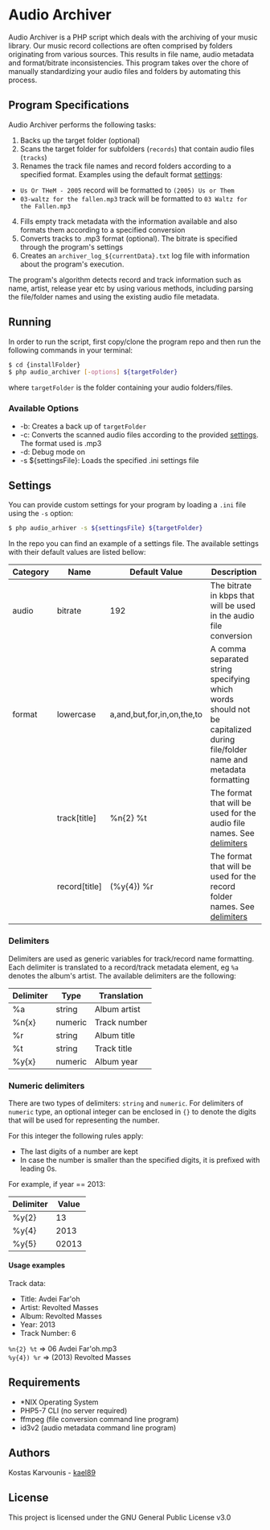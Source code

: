 # Audio Archiver
Audio Archiver is a PHP script which deals with the archiving of your music library. Our music record collections are often comprised by folders originating from various sources. This results in file name, audio metadata and format/bitrate inconsistencies. This program takes over the chore of manually standardizing your audio files and folders by automating this process.

## Program Specifications
Audio Archiver performs the following tasks:
1. Backs up the target folder (optional)
2. Scans the target folder for subfolders (`records`) that contain audio files (`tracks`)
3. Renames the track file names and record folders according to a specified format. Examples using the default format [settings](#settings):
* `Us Or THeM - 2005` record will be formatted to `(2005) Us or Them`
* `03-waltz for the fallen.mp3` track will be formatted to `03 Waltz for the Fallen.mp3`
4. Fills empty track metadata with the information available and also formats them according to a specified conversion
5. Converts tracks to .mp3 format (optional). The bitrate is specified through the program's settings
6. Creates an `archiver_log_${currentData}.txt` log file with information about the program's execution.

The program's algorithm detects record and track information such as name, artist, release year etc by using various methods, including parsing the file/folder names and using the existing audio file metadata.

## Running
In order to run the script, first copy/clone the program repo and then run the following commands in your terminal:
```bash
$ cd {installFolder}
$ php audio_archiver [-options] ${targetFolder}
```
where `targetFolder` is the folder containing your audio folders/files.

### Available Options
* -b: Creates a back up of `targetFolder`
* -c: Converts the scanned audio files according to the provided [settings](#settings). The format used is .mp3
* -d: Debug mode on
* -s ${settingsFile}: Loads the specified .ini settings file

## Settings
You can provide custom settings for your program by loading a `.ini` file using the `-s` option:
```bash
$ php audio_arhiver -s ${settingsFile} ${targetFolder}
```

In the repo you can find an example of a settings file. The available settings with their default values are listed bellow:

| Category | Name          | Default Value              | Description
| -------- | ------------- | -------------------------- | ----------- 
| audio    | bitrate       | 192                        | The bitrate in kbps that will be used in the audio file conversion
| format   | lowercase     | a,and,but,for,in,on,the,to | A comma separated string specifying which words should not be capitalized during file/folder name and metadata formatting
|          | track[title]  | %n{2} %t                   | The format that will be used for the audio file names. See [delimiters](#delimiters)
|          | record[title] | (%y{4}) %r                 | The format that will be used for the record folder names. See [delimiters](#delimiters)

### Delimiters
Delimiters are used as generic variables for track/record name formatting. Each delimiter is translated to a record/track metadata element, eg `%a` denotes the album's artist. 
The available delimiters are the following:

| Delimiter | Type    | Translation  |
| --------- | ------- |------------- |
| %a        | string  | Album artist |
| %n{x}     | numeric | Track number |
| %r        | string  | Album title  |
| %t        | string  | Track title  |
| %y{x}     | numeric | Album year   |

### Numeric delimiters
There are two types of delimiters: `string` and `numeric`. For delimiters of `numeric` type, an optional integer can be enclosed in `{}` to denote the digits that will be used for representing the number.

For this integer the following rules apply:
* The last digits of a number are kept
* In case the number is smaller than the specified digits, it is prefixed with leading 0s.

For example, if year == 2013:

| Delimiter | Value |
| --------- | ----- |
| %y{2}     | 13    |
| %y{4}     | 2013  |
| %y{5}     | 02013 |
 

#### Usage examples
Track data:
* Title: Avdei Far'oh
* Artist: Revolted Masses
* Album: Revolted Masses
* Year: 2013
* Track Number: 6

`%n{2} %t` => 06 Avdei Far'oh.mp3 \
`%y{4}) %r` => (2013) Revolted Masses

## Requirements
* \*NIX Operating System
* PHP5-7 CLI (no server required)
* ffmpeg (file conversion command line program)
* id3v2 (audio metadata command line program)

## Authors
Kostas Karvounis - [kael89](https://github.com/kael89 "Author's Github")

## License
This project is licensed under the GNU General Public License v3.0
